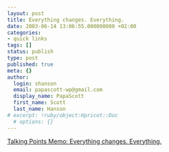 ```yaml
---
layout: post
title: Everything changes. Everything.
date: 2003-06-14 13:06:55.000000000 +02:00
categories:
- quick links
tags: []
status: publish
type: post
published: true
meta: {}
author:
  login: shanson
  email: papascott-wp@gmail.com
  display_name: PapaScott
  first_name: Scott
  last_name: Hanson
# excerpt: !ruby/object:Hpricot::Doc
  # options: {}
---
```

<p><a title="for years I'd see that dent --- hard to notice for most people, but hard for me to miss" href="http://talkingpointsmemo.com/june0302.html#061403107am">Talking Points Memo: Everything changes. Everything.</a></p>
